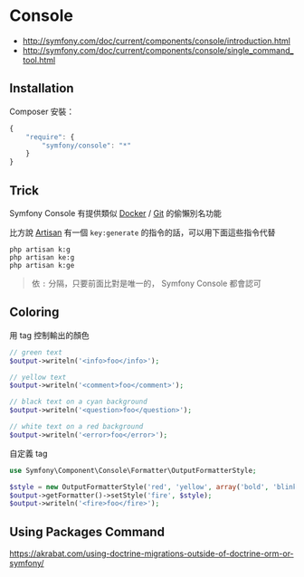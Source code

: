 Console
=======

* http://symfony.com/doc/current/components/console/introduction.html
* http://symfony.com/doc/current/components/console/single_command_tool.html

Installation
------------

Composer 安裝：

```javascript
{
    "require": {
        "symfony/console": "*"
    }
}
```

Trick
-----

Symfony Console 有提供類似 [Docker](/docker/README.md) / [Git](/vcs/git/README.md) 的偷懶別名功能

比方說 [Artisan](/framework/laravel/5.0/README.md) 有一個 `key:generate` 的指令的話，可以用下面這些指令代替

    php artisan k:g
    php artisan ke:g
    php artisan k:ge

> 依 `:` 分隔，只要前面比對是唯一的， Symfony Console 都會認可

Coloring
--------

用 tag 控制輸出的顏色

```php
// green text
$output->writeln('<info>foo</info>');

// yellow text
$output->writeln('<comment>foo</comment>');

// black text on a cyan background
$output->writeln('<question>foo</question>');

// white text on a red background
$output->writeln('<error>foo</error>');
```

自定義 tag

```php
use Symfony\Component\Console\Formatter\OutputFormatterStyle;

$style = new OutputFormatterStyle('red', 'yellow', array('bold', 'blink'));
$output->getFormatter()->setStyle('fire', $style);
$output->writeln('<fire>foo</fire>');
```

Using Packages Command
----------------------

https://akrabat.com/using-doctrine-migrations-outside-of-doctrine-orm-or-symfony/
